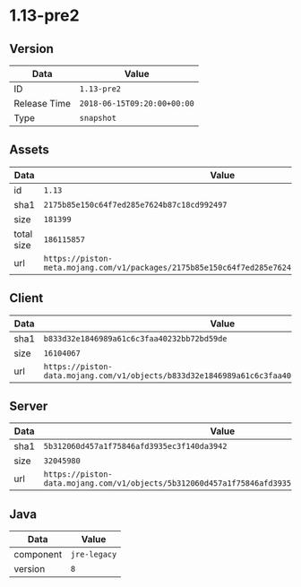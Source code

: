 # 1.13-pre2

## Version

|**Data**        | **Value**                 |
|----------------|-------------------------|
| ID   | ```1.13-pre2```   |
| Release Time   | ```2018-06-15T09:20:00+00:00```   |
| Type   | ```snapshot```   |

## Assets

|**Data**        | **Value**                 |
|----------------|-------------------------|
| id   | ```1.13```   |
| sha1   | ```2175b85e150c64f7ed285e7624b87c18cd992497```   |
| size   | ```181399```   |
| total size  | ```186115857```  |
| url       | ```https://piston-meta.mojang.com/v1/packages/2175b85e150c64f7ed285e7624b87c18cd992497/1.13.json``` |

## Client

|**Data**        | **Value**                 |
|----------------|-------------------------|
| sha1   | ```b833d32e1846989a61c6c3faa40232bb72bd59de```   |
| size   | ```16104067```   |
| url       | ```https://piston-data.mojang.com/v1/objects/b833d32e1846989a61c6c3faa40232bb72bd59de/client.jar``` |

## Server

|**Data**        | **Value**                 |
|----------------|-------------------------|
| sha1   | ```5b312060d457a1f75846afd3935ec3f140da3942```   |
| size   | ```32045980```   |
| url       | ```https://piston-data.mojang.com/v1/objects/5b312060d457a1f75846afd3935ec3f140da3942/server.jar``` |

## Java

|**Data**        | **Value**                 |
|----------------|-------------------------|
| component   | ```jre-legacy```   |
| version   | ```8```   |
